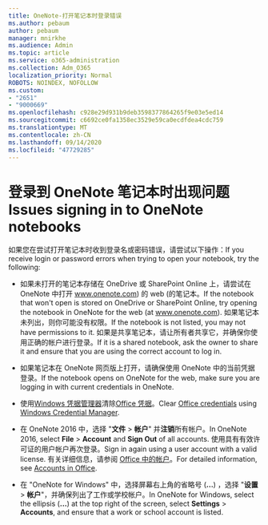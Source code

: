 ```yaml
---
title: OneNote-打开笔记本时登录错误
ms.author: pebaum
author: pebaum
manager: mnirkhe
ms.audience: Admin
ms.topic: article
ms.service: o365-administration
ms.collection: Adm_O365
localization_priority: Normal
ROBOTS: NOINDEX, NOFOLLOW
ms.custom:
- "2651"
- "9000669"
ms.openlocfilehash: c928e29d931b9deb3598377864265f9e03e5ed14
ms.sourcegitcommit: c6692ce0fa1358ec3529e59ca0ecdfdea4cdc759
ms.translationtype: MT
ms.contentlocale: zh-CN
ms.lasthandoff: 09/14/2020
ms.locfileid: "47729285"
---
```

# <a name="issues-signing-in-to-onenote-notebooks"></a><span data-ttu-id="56c4a-102">登录到 OneNote 笔记本时出现问题</span><span class="sxs-lookup"><span data-stu-id="56c4a-102">Issues signing in to OneNote notebooks</span></span>

<span data-ttu-id="56c4a-103">如果您在尝试打开笔记本时收到登录名或密码错误，请尝试以下操作：</span><span class="sxs-lookup"><span data-stu-id="56c4a-103">If you receive login or password errors when trying to open your notebook, try the following:</span></span>

- <span data-ttu-id="56c4a-104">如果未打开的笔记本存储在 OneDrive 或 SharePoint Online 上，请尝试在 OneNote 中打开 www.onenote.com) 的 web (的笔记本。</span><span class="sxs-lookup"><span data-stu-id="56c4a-104">If the notebook that won't open is stored on OneDrive or SharePoint Online, try opening the notebook in OneNote for the web (at www.onenote.com).</span></span> <span data-ttu-id="56c4a-105">如果笔记本未列出，则你可能没有权限。</span><span class="sxs-lookup"><span data-stu-id="56c4a-105">If the notebook is not listed, you may not have permissions to it.</span></span> <span data-ttu-id="56c4a-106">如果是共享笔记本，请让所有者共享它，并确保你使用正确的帐户进行登录。</span><span class="sxs-lookup"><span data-stu-id="56c4a-106">If it is a shared notebook, ask the owner to share it and ensure that you are using the correct account to log in.</span></span>

- <span data-ttu-id="56c4a-107">如果笔记本在 OneNote 网页版上打开，请确保使用 OneNote 中的当前凭据登录。</span><span class="sxs-lookup"><span data-stu-id="56c4a-107">If the notebook opens on OneNote for the web, make sure you are logging in with current credentials in OneNote.</span></span> 

- <span data-ttu-id="56c4a-108">使用[Windows 凭据管理器](https://support.microsoft.com/help/4026814/windows-accessing-credential-manager)清除[Office 凭据](https://docs.microsoft.com/office/troubleshoot/error-messages/another-account-already-signed-in#step-3-clear-cached-credentials-on-the-computer)。</span><span class="sxs-lookup"><span data-stu-id="56c4a-108">Clear [Office credentials](https://docs.microsoft.com/office/troubleshoot/error-messages/another-account-already-signed-in#step-3-clear-cached-credentials-on-the-computer) using [Windows Credential Manager](https://support.microsoft.com/help/4026814/windows-accessing-credential-manager).</span></span>

- <span data-ttu-id="56c4a-109">在 OneNote 2016 中，选择 "**文件**  >  **帐户**" 并**注销**所有帐户。</span><span class="sxs-lookup"><span data-stu-id="56c4a-109">In OneNote 2016, select **File** > **Account** and **Sign Out** of all accounts.</span></span> <span data-ttu-id="56c4a-110">使用具有有效许可证的用户帐户再次登录。</span><span class="sxs-lookup"><span data-stu-id="56c4a-110">Sign in again using a user account with a valid license.</span></span> <span data-ttu-id="56c4a-111">有关详细信息，请参阅 [Office 中的帐户](https://support.office.com/article/accounts-in-office-628ea040-f265-49de-b986-be09c3ebf8a9)。</span><span class="sxs-lookup"><span data-stu-id="56c4a-111">For detailed information, see [Accounts in Office](https://support.office.com/article/accounts-in-office-628ea040-f265-49de-b986-be09c3ebf8a9).</span></span>

- <span data-ttu-id="56c4a-112">在 "OneNote for Windows" 中，选择屏幕右上角的省略号 (**...**) ，选择 "**设置**  >  **帐户**"，并确保列出了工作或学校帐户。</span><span class="sxs-lookup"><span data-stu-id="56c4a-112">In OneNote for Windows, select the ellipsis (**…**) at the top right of the screen, select **Settings** > **Accounts**, and ensure that a work or school account is listed.</span></span>
